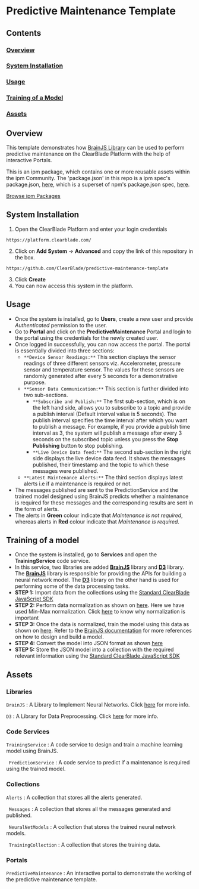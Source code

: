 # Predictive Maintenance Template

## Contents

### [Overview](#overview-1)
### [System Installation](#system-installation)
### [Usage](#usage-1)
### [Training of a Model](#training-of-a-model-1)
### [Assets](#assets-1)

## Overview

This template demonstrates how [BrainJS Library](https://github.com/ClearBlade/brain-js) can be used to perform predictive maintenance on the ClearBlade Platform with the help of interactive Portals.

This is an ipm package, which contains one or more reusable assets within the ipm Community. The 'package.json' in this repo is a ipm spec's package.json, [here](https://docs.clearblade.com/v/3/6-ipm/spec), which is a superset of npm's package.json spec, [here](https://docs.npmjs.com/files/package.json).

[Browse ipm Packages](https://ipm.clearblade.com)

## System Installation

1. Open the ClearBlade Platform and enter your login credentials
```
https://platform.clearblade.com/
```
2. Click on **Add System** -> **Advanced** and copy the link of this repository in the box.
```
https://github.com/ClearBlade/predictive-maintenance-template
```
3. Click **Create**
4. You can now access this system in the platform.

## Usage
- Once the system is installed, go to **Users**, create a new user and provide *Authenticated* permission to the user.
- Go to **Portal** and click on the **PredictiveMaintenance** Portal and login to the portal using the credentials for the newly created user.
- Once logged in successfully, you can now access the portal. The portal is essentially divided into three sections:
  - ```**Device Sensor Readings:**``` This section displays the sensor readings of three different sensors viz. Accelerometer, pressure sensor and temperature sensor. The values for these sensors are randomly generated after every 5 seconds for a demonstrative purpose.
  - ```**Sensor Data Communication:**``` This section is further divided into two sub-sections. 
    - ```**Subscribe and Publish:**``` The first sub-section, which is on the left hand side, allows you to subscribe to a topic and provide a publish interval (Default interval value is 5 seconds). The publish interval specifies the time interval after which you want to publish a message. For example, if you provide a publish time interval as 3, the system will publish a message after every 3 seconds on the subscribed topic unless you press the **Stop Publishing** button to stop publishing. 
    - ```**Live Device Data feed:**``` The second sub-section in the right side displays the live device data feed. It shows the messages published, their timestamp and the topic to which these messages were published.
  - ```**Latest Maintenance Alerts:**``` The third section displays latest alerts i.e if a maintenance is required or not.
- The messages published are sent to the PredictionService and the trained model designed using BrainJS predicts whether a maintenance is required for these messages and the corresponding results are sent in the form of alerts. 
- The alerts in **Green** colour indicate that *Maintenance is not required*, whereas alerts in **Red** colour indicate that *Maintenance is required*.

## Training of a model
- Once the system is installed, go to **Services** and open the **TrainingService** code service.
- In this service, two libraries are added [**BrainJS**](https://github.com/ClearBlade/brain-js) library and [**D3**](https://github.com/d3/d3/blob/master/API.md) library. The [**BrainJS**](https://github.com/ClearBlade/brain-js) library is responsible for providing the APIs for building a neural network model. The [**D3**](https://github.com/d3/d3/blob/master/API.md) library on the other hand is used for performing some of the data processing tasks. 
- **STEP 1:** Import data from the collections using the [Standard ClearBlade JavaScript SDK](https://github.com/ClearBlade/native-libraries/blob/master/clearblade.md#query)
- **STEP 2:** Perform data normalization as shown on [here](https://github.com/ClearBlade/predictive-maintenance-template/blob/master/code/services/TrainingService/TrainingService.js#L25). Here we have used Min-Max normalization. Click [here](https://towardsdatascience.com/why-data-should-be-normalized-before-training-a-neural-network-c626b7f66c7d) to know why normalization is important
- **STEP 3:** Once the data is normalized, train the model using this data as shown on [here](https://github.com/ClearBlade/predictive-maintenance-template/blob/master/code/services/TrainingService/TrainingService.js#L58). Refer to the [BrainJS documentation](https://github.com/ClearBlade/brain-js) for more references on how to design and build a model.
- **STEP 4:** Convert the model into JSON format as shown [here](https://github.com/ClearBlade/predictive-maintenance-template/blob/master/code/services/TrainingService/TrainingService.js#L63)
- **STEP 5:** Store the JSON model into a collection with the required relevant information using the [Standard ClearBlade JavaScript SDK](https://github.com/ClearBlade/native-libraries/blob/master/clearblade.md#query)


## Assets

### Libraries 

``` BrainJS ``` : A Library to Implement Neural Networks. Click [here](https://github.com/ClearBlade/brain-js) for more info.

``` D3 ``` : A Library for Data Preprocessing. Click [here](https://github.com/d3/d3/blob/master/API.md) for more info.

### Code Services

``` TrainingService ``` : A code service to design and train a machine learning model using BrainJS.

``` PredictionService``` : A code service to predict if a maintenance is required using the trained model.

### Collections

``` Alerts ``` : A collection that stores all the alerts generated.

``` Messages``` : A collection that stores all the messages generated and published.

``` NeuralNetModels``` : A collection that stores the trained neural network models.

``` TrainingCollection``` : A collection that stores the training data.

### Portals

``` PredictiveMaintenance ``` : An interactive portal to demonstrate the working of the predictive maintenance template.
